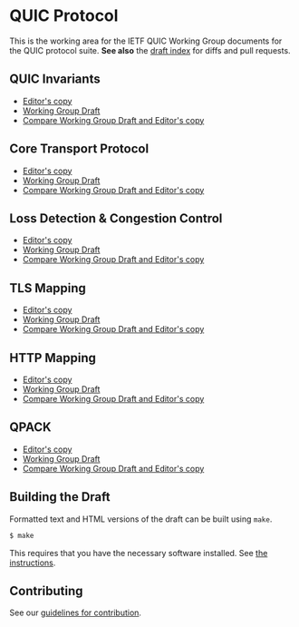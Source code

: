 # QUIC Protocol

This is the working area for the IETF QUIC Working Group documents for the
QUIC protocol suite. **See also** the [draft index](https://quicwg.org/base-drafts/) for diffs and pull requests.


## QUIC Invariants

* [Editor's copy](https://quicwg.github.io/base-drafts/draft-ietf-quic-invariants.html)
* [Working Group Draft](https://tools.ietf.org/html/draft-ietf-quic-invariants)
* [Compare Working Group Draft and Editor's copy](https://tools.ietf.org/rfcdiff?url1=https://tools.ietf.org/id/draft-ietf-quic-invariants&url2=https://quicwg.github.io/base-drafts/draft-ietf-quic-invariants.txt)

## Core Transport Protocol

* [Editor's copy](https://quicwg.github.io/base-drafts/draft-ietf-quic-transport.html)
* [Working Group Draft](https://tools.ietf.org/html/draft-ietf-quic-transport)
* [Compare Working Group Draft and Editor's copy](https://tools.ietf.org/rfcdiff?url1=https://tools.ietf.org/id/draft-ietf-quic-transport&url2=https://quicwg.github.io/base-drafts/draft-ietf-quic-transport.txt)

## Loss Detection & Congestion Control

* [Editor's copy](https://quicwg.github.io/base-drafts/draft-ietf-quic-recovery.html)
* [Working Group Draft](https://tools.ietf.org/html/draft-ietf-quic-recovery)
* [Compare Working Group Draft and Editor's copy](https://tools.ietf.org/rfcdiff?url1=https://tools.ietf.org/id/draft-ietf-quic-recovery&url2=https://quicwg.github.io/base-drafts/draft-ietf-quic-recovery.txt)

## TLS Mapping

* [Editor's copy](https://quicwg.github.io/base-drafts/draft-ietf-quic-tls.html)
* [Working Group Draft](https://tools.ietf.org/html/draft-ietf-quic-tls)
* [Compare Working Group Draft and Editor's copy](https://tools.ietf.org/rfcdiff?url1=https://tools.ietf.org/id/draft-ietf-quic-tls&url2=https://quicwg.github.io/base-drafts/draft-ietf-quic-tls.txt)

## HTTP Mapping

* [Editor's copy](https://quicwg.github.io/base-drafts/draft-ietf-quic-http.html)
* [Working Group Draft](https://tools.ietf.org/html/draft-ietf-quic-http)
* [Compare Working Group Draft and Editor's copy](https://tools.ietf.org/rfcdiff?url1=https://tools.ietf.org/id/draft-ietf-quic-http&url2=https://quicwg.github.io/base-drafts/draft-ietf-quic-http.txt)

## QPACK

* [Editor's copy](https://quicwg.github.io/base-drafts/draft-ietf-quic-qpack.html)
* [Working Group Draft](https://tools.ietf.org/html/draft-ietf-quic-qpack)
* [Compare Working Group Draft and Editor's copy](https://tools.ietf.org/rfcdiff?url1=https://tools.ietf.org/id/draft-ietf-quic-qpack&url2=https://quicwg.github.io/base-drafts/draft-ietf-quic-qpack.txt)

## Building the Draft

Formatted text and HTML versions of the draft can be built using `make`.

```sh
$ make
```

This requires that you have the necessary software installed.  See [the
instructions](https://github.com/martinthomson/i-d-template/blob/master/doc/SETUP.md).


## Contributing

See our
[guidelines for contribution](https://github.com/quicwg/base-drafts/blob/master/CONTRIBUTING.md).
